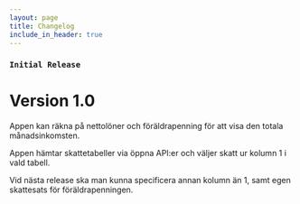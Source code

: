 ```yaml
---
layout: page
title: Changelog
include_in_header: true
---
```


### `Initial Release`
# **Version 1.0**

Appen kan räkna på nettolöner och föräldrapenning för att visa den totala månadsinkomsten.

Appen hämtar skattetabeller via öppna API:er och väljer skatt ur kolumn 1 i vald tabell.

Vid nästa release ska man kunna specificera annan kolumn än 1, samt egen skattesats för föräldrapenningen.

